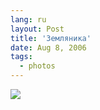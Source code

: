 ```yaml
---
lang: ru
layout: Post
title: 'Земляника'
date: Aug 8, 2006
tags:
  - photos
---
```


![](/images/blog/Sapegin-Artem-20D-2006-07-24-232-3270.jpg)
